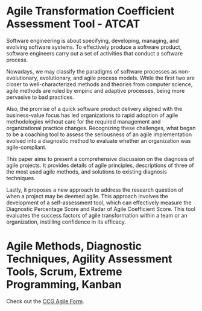 # Agile Transformation Coefficient Assessment Tool - ATCAT

Software engineering is about specifying, developing, managing, and evolving software systems. To effectively produce a software product, software engineers carry out a set of activities that conduct a software process. 

Nowadays, we may classify the paradigms of software processes as non-evolutionary, evolutionary, and agile process models. While the first two are closer to well-characterized methods and theories from computer science, agile methods are ruled by empiric and adaptive processes, being more pervasive to bad practices.

Also, the promise of a quick software product delivery aligned with the business-value focus has led organizations to rapid adoption of agile methodologies without care for the required management and organizational practice changes. Recognizing these challenges, what began to be a coaching tool to assess the seriousness of an agile implementation evolved into a diagnostic method to evaluate whether an organization was agile-compliant.

This paper aims to present a comprehensive discussion on the diagnosis of agile projects. It provides details of agile principles, descriptions of three of the most used agile methods, and solutions to existing diagnosis techniques.

Lastly, it proposes a new approach to address the research question of when a project may be deemed agile. This approach involves the development of a self-assessment tool, which can effectively measure the Diagnostic Percentage Score and Radar of Agile Coefficient Score. This tool evaluates the success factors of agile transformation within a team or an organization, instilling confidence in its efficacy.

# Agile Methods, Diagnostic Techniques, Agility Assessment Tools, Scrum, Extreme Programming, Kanban

Check out the [CCG Agile Form](https://ccgagileform.netlify.app/).

